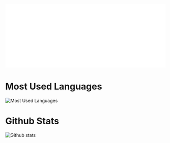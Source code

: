 <p align="center">
  <a href="https://github.com/nell-shark?tab=repositories">
    <img src="./assets/logo.svg" alt="logo.svg" />
  </a>
</p>


# Most Used Languages

![Most Used Languages](https://github-readme-stats.vercel.app/api/top-langs/?username=nell-shark&layout=compact&show_icons=true&card_width=500)

# Github Stats

![Github stats](https://github-readme-stats.vercel.app/api?username=nell-shark&show_icons=true&rank_icon=github&card_width=500&hide_title=true)

